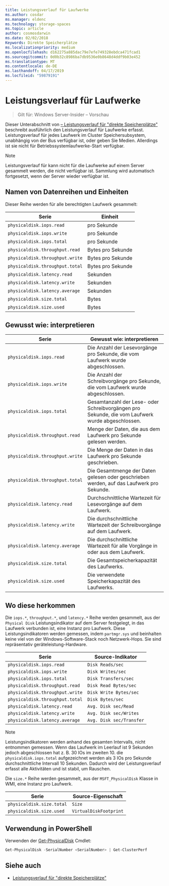 ```yaml
---
title: Leistungsverlauf für Laufwerke
ms.author: cosdar
ms.manager: eldenc
ms.technology: storage-spaces
ms.topic: article
author: cosmosdarwin
ms.date: 02/02/2018
Keywords: Direkte Speicherplätze
ms.localizationpriority: medium
ms.openlocfilehash: d162275a885dac79e7efe749328ebdca471fcad1
ms.sourcegitcommit: 0d0b32c8986ba7db9536e0b8648d4ddf9b03e452
ms.translationtype: MT
ms.contentlocale: de-DE
ms.lasthandoff: 04/17/2019
ms.locfileid: "59879191"
---
```

# <a name="performance-history-for-drives"></a>Leistungsverlauf für Laufwerke

> Gilt für: Windows Server-Insider – Vorschau

Dieser Unterabschnitt von [– Leistungsverlauf für "direkte Speicherplätze"](performance-history.md) beschreibt ausführlich den Leistungsverlauf für Laufwerke erfasst. Leistungsverlauf für jedes Laufwerk im Cluster Speichersubsystem, unabhängig von der Bus verfügbar ist, oder geben Sie Medien. Allerdings ist sie nicht für Betriebssystemlaufwerke-Start verfügbar.

   > [!NOTE]
   > Leistungsverlauf für kann nicht für die Laufwerke auf einem Server gesammelt werden, die nicht verfügbar ist. Sammlung wird automatisch fortgesetzt, wenn der Server wieder verfügbar ist.

## <a name="series-names-and-units"></a>Namen von Datenreihen und Einheiten

Dieser Reihe werden für alle berechtigten Laufwerk gesammelt:

| Serie                          | Einheit             |
|---------------------------------|------------------|
| `physicaldisk.iops.read`        | pro Sekunde       |
| `physicaldisk.iops.write`       | pro Sekunde       |
| `physicaldisk.iops.total`       | pro Sekunde       |
| `physicaldisk.throughput.read`  | Bytes pro Sekunde |
| `physicaldisk.throughput.write` | Bytes pro Sekunde |
| `physicaldisk.throughput.total` | Bytes pro Sekunde |
| `physicaldisk.latency.read`     | Sekunden          |
| `physicaldisk.latency.write`    | Sekunden          |
| `physicaldisk.latency.average`  | Sekunden          |
| `physicaldisk.size.total`       | Bytes            |
| `physicaldisk.size.used`        | Bytes            |

## <a name="how-to-interpret"></a>Gewusst wie: interpretieren

| Serie                          | Gewusst wie: interpretieren                                                            |
|---------------------------------|-----------------------------------------------------------------------------|
| `physicaldisk.iops.read`        | Die Anzahl der Lesevorgänge pro Sekunde, die vom Laufwerk wurde abgeschlossen.                |
| `physicaldisk.iops.write`       | Die Anzahl der Schreibvorgänge pro Sekunde, die vom Laufwerk wurde abgeschlossen.               |
| `physicaldisk.iops.total`       | Gesamtanzahl der Lese- oder Schreibvorgängen pro Sekunde, die vom Laufwerk wurde abgeschlossen. |
| `physicaldisk.throughput.read`  | Menge der Daten, die aus dem Laufwerk pro Sekunde gelesen werden.                            |
| `physicaldisk.throughput.write` | Die Menge der Daten in das Laufwerk pro Sekunde geschrieben.                           |
| `physicaldisk.throughput.total` | Die Gesamtmenge der Daten gelesen oder geschrieben werden, auf das Laufwerk pro Sekunde.        |
| `physicaldisk.latency.read`     | Durchschnittliche Wartezeit für Lesevorgänge auf dem Laufwerk.                          |
| `physicaldisk.latency.write`    | Die durchschnittliche Wartezeit der Schreibvorgänge auf dem Laufwerk.                           |
| `physicaldisk.latency.average`  | Die durchschnittliche Wartezeit für alle Vorgänge in oder aus dem Laufwerk.                     |
| `physicaldisk.size.total`       | Die Gesamtspeicherkapazität des Laufwerks.                                    |
| `physicaldisk.size.used`        | Die verwendete Speicherkapazität des Laufwerks.                                     |

## <a name="where-they-come-from"></a>Wo diese herkommen

Die `iops.*`, `throughput.*`, und `latency.*` Reihe werden gesammelt, aus der `Physical Disk` Leistungsindikator auf dem Server festgelegt, in das Laufwerk verbunden ist, eine Instanz pro Laufwerk. Diese Leistungsindikatoren werden gemessen, indem `partmgr.sys` und beinhalten keine viel von der Windows-Software-Stack noch Netzwerk-Hops. Sie sind repräsentativ geräteleistung-Hardware.

| Serie                          | Source-Indikator           |
|---------------------------------|--------------------------|
| `physicaldisk.iops.read`        | `Disk Reads/sec`         |
| `physicaldisk.iops.write`       | `Disk Writes/sec`        |
| `physicaldisk.iops.total`       | `Disk Transfers/sec`     |
| `physicaldisk.throughput.read`  | `Disk Read Bytes/sec`    |
| `physicaldisk.throughput.write` | `Disk Write Bytes/sec`   |
| `physicaldisk.throughput.total` | `Disk Bytes/sec`         |
| `physicaldisk.latency.read`     | `Avg. Disk sec/Read`     |
| `physicaldisk.latency.write`    | `Avg. Disk sec/Writes`   |
| `physicaldisk.latency.average`  | `Avg. Disk sec/Transfer` |

   > [!NOTE]
   > Leistungsindikatoren werden anhand des gesamten Intervalls, nicht entnommen gemessen. Wenn das Laufwerk im Leerlauf ist 9 Sekunden jedoch abgeschlossen hat z. B. 30 IOs im zweiten 10. die `physicaldisk.iops.total` aufgezeichnet werden als 3 IOs pro Sekunde durchschnittliche Intervall 10 Sekunden. Dadurch wird der Leistungsverlauf erfasst alle Aktivitäten und ist stabil, um Rauschen.

Die `size.*` Reihe werden gesammelt, aus der `MSFT_PhysicalDisk` Klasse in WMI, eine Instanz pro Laufwerk.

| Serie                          | Source-Eigenschaft        |
|---------------------------------|------------------------|
| `physicaldisk.size.total`       | `Size`                 |
| `physicaldisk.size.used`        | `VirtualDiskFootprint` |

## <a name="usage-in-powershell"></a>Verwendung in PowerShell

Verwenden der [Get-PhysicalDisk](https://docs.microsoft.com/powershell/module/storage/get-physicaldisk) Cmdlet:

```PowerShell
Get-PhysicalDisk -SerialNumber <SerialNumber> | Get-ClusterPerf
```

## <a name="see-also"></a>Siehe auch

- [Leistungsverlauf für "direkte Speicherplätze"](performance-history.md)
